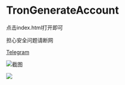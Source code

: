 # TronGenerateAccount

点击index.html打开即可

担心安全问题请断网

[Telegram](https://t.me/handao168)

![截图](https://catalyzer66.github.io/trongenerate/Screensfffhot_3.png)

 <img src="https://catalyzer66.github.io/trongenerate/Screensfffhot_3.png">

